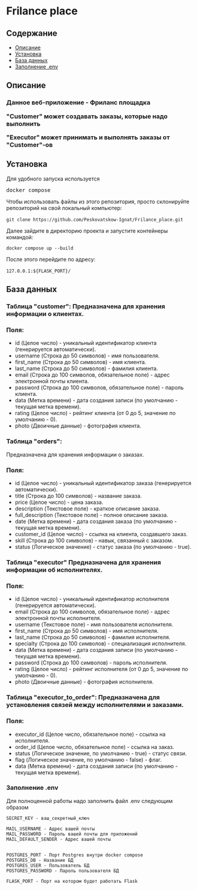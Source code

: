 <!DOCTYPE html>
<html>
  <head>
  </head>
  <body>
    <h1>Frilance place</h1>
    <h2>Содержание</h2>
    <ul>
      <li><a href="#description">Описание</a></li>
      <li><a href="#installation">Установка</a></li>
      <li><a href="#database">База данных</a></li>
<li><a href="#env">Заполнение .env</a></li>
    </ul>
    <h2 id="description">Описание</h2>
    <h3>Данное веб-приложение - Фриланс площадка

"Customer" может создавать заказы, которые надо выполнить

"Executor" может принимать и выполнять заказы от "Customer"-ов</h3>

<h2 id="installation">Установка</h2>
    <p>Для удобного запуска используется <pre>docker compose </pre> Чтобы использовать файлы из этого репозитория, просто склонируйте репозиторий на свой локальный компьютер:</p>
    <pre><code>git clone https://github.com/Peskovatskow-Ignat/Frilance_place.git </code> </pre>
    <p>Далее зайдите в директорию проекта и запустите контейнеры командой:</p>
    <pre><code>docker compose up --build</code></pre>
    <p>После этого перейдите по адресу:</p>
    <pre><code>127.0.0.1:${FLASK_PORT}/ </code> </pre>

<h2 id="database">База данных</h3>

<h3>Таблица "customer":
    Предназначена для хранения информации о клиентах.</h3>
    <h3>Поля:</h3>

- id (Целое число) - уникальный идентификатор клиента (генерируется автоматически).
- username (Строка до 50 символов) - имя пользователя.
- first_name (Строка до 50 символов) - имя клиента.
- last_name (Строка до 50 символов) - фамилия клиента.
- email (Строка до 100 символов, обязательное поле) - адрес электронной почты клиента.
- password (Строка до 100 символов, обязательное поле) - пароль клиента.
- data (Метка времени) - дата создания записи (по умолчанию - текущая метка времени).
- rating (Целое число) - рейтинг клиента (от 0 до 5, значение по умолчанию - 0).
- photo (Двоичные данные) - фотография клиента.

<h3>Таблица "orders":</h3>
    Предназначена для хранения информации о заказах.
    <h3>Поля:</h3>

- id (Целое число) - уникальный идентификатор заказа (генерируется автоматически).
- title (Строка до 100 символов) - название заказа.
- price (Целое число) - цена заказа.
- description (Текстовое поле) - краткое описание заказа.
- full_description (Текстовое поле) - полное описание заказа.
- date (Метка времени) - дата создания заказа (по умолчанию - текущая метка времени).
- customer_id (Целое число) - ссылка на клиента, создавшего заказ.
- skill (Строка до 100 символов) - навык, связанный с заказом.
- status (Логическое значение) - статус заказа (по умолчанию - true).

<h3>Таблица "executor" Предназначена для хранения информации об исполнителях.</h3>
<h3>Поля:</h3>

- id (Целое число) - уникальный идентификатор исполнителя (генерируется автоматически).
- email (Строка до 100 символов, обязательное поле) - адрес электронной почты исполнителя.
- username (Текстовое поле) - имя пользователя исполнителя. 
- first_name (Строка до 50 символов) - имя исполнителя.
- last_name (Строка до 50 символов) - фамилия исполнителя.
- specialty (Строка до 100 символов) - специализация исполнителя.
- data (Метка времени) - дата создания записи (по умолчанию - текущая метка времени).
- password (Строка до 100 символов) - пароль исполнителя.
- rating (Целое число) - рейтинг исполнителя (от 0 до 5, значение по умолчанию - 0).
- photo (Двоичные данные) - фотография исполнителя.

<h3>Таблица "executor_to_order":
    Предназначена для установления связей между исполнителями и заказами.</h3>
    <h3> Поля:</h3>

- executor_id (Целое число, обязательное поле) - ссылка на исполнителя.
- order_id (Целое число, обязательное поле) - ссылка на заказ.
- status (Логическое значение, по умолчанию - true) - статус связи.
- flag (Логическое значение, по умолчанию - false) - флаг.
- data (Метка времени) - дата создания записи (по умолчанию - текущая метка времени).


<h3 id="env">Заполнение .env</h3>
Для полноценной работы надо заполнить файл .env следующим образом

    SECRET_KEY - ваш_секретный_ключ
    
    MAIL_USERNAME - Адрес вашей почты
    MAIL_PASSWORD - Пароль вашей почты для приложений
    MAIL_DEFAULT_SENDER - Адрес вашей почты
    

    POSTGRES_PORT - Порт Postgres внутри docker compose
    POSTGRES_DB - Название БД
    POSTGRES_USER - Пользователь БД
    POSTGRES_PASSWORD - Пароль пользователя БД
    
    FLASK_PORT - Порт на котором будет работать Flask 

</body>
</html>

